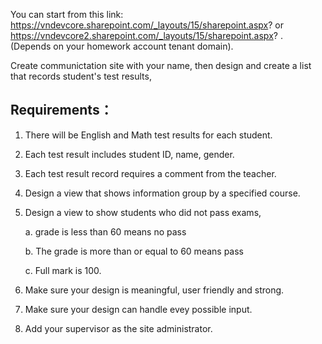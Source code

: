 You can start from this link: https://vndevcore.sharepoint.com/_layouts/15/sharepoint.aspx? or https://vndevcore2.sharepoint.com/_layouts/15/sharepoint.aspx? . (Depends on your homework account tenant domain). 

Create communictation site with your name, then design and create a list that records student's test results,

## Requirements：

1. There will be English and Math test results for each student.

2. Each test result includes student ID, name, gender.

3. Each test result record requires a comment from the teacher.

4. Design a view that shows information group by a specified course.

5. Design a view to show students who did not pass exams,
 
    a. grade is less than 60 means no pass
 
    b. The grade is more than or equal to 60 means pass

    c. Full mark is 100.

6. Make sure your design is meaningful, user friendly and strong.

7. Make sure your design can handle evey possible input.

8. Add your supervisor as the site administrator.
